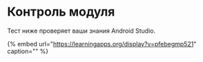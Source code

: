 # Контроль модуля

Тест ниже проверяет ваши знания Android Studio.

{% embed url="https://learningapps.org/display?v=pfebegmp521" caption="" %}

